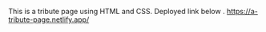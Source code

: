 This is a tribute page using HTML and CSS.
Deployed link below .
https://a-tribute-page.netlify.app/
